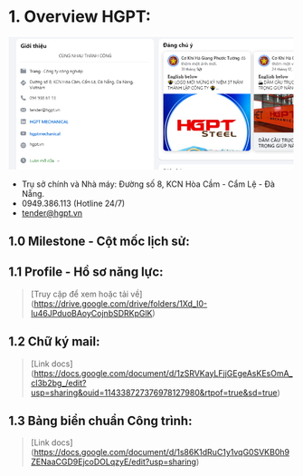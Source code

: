 # 1. Overview HGPT:
![alt text](image-1.png)
* Trụ sở chính và Nhà máy: Đường số 8, KCN Hòa Cầm - Cẩm Lệ - Đà Nẵng.
* 0949.386.113 (Hotline 24/7)
* tender@hgpt.vn

## 1.0 Milestone - Cột mốc lịch sử:

## 1.1 Profile - Hồ sơ năng lực:
> [Truy cập để xem hoặc tải về] (https://drive.google.com/drive/folders/1Xd_I0-lu46JPduoBAoyCojnbSDRKpGlK)

## 1.2 Chữ ký mail:
> [Link docs] (https://docs.google.com/document/d/1zSRVKayLFjjGEgeAsKEsOmA_cl3b2bg_/edit?usp=sharing&ouid=114338727376978127980&rtpof=true&sd=true)

## 1.3 Bảng biển chuẩn Công trình:
> [Link docs] (https://docs.google.com/document/d/1s86K1dRuC1y1vqG0SVKB0h9ZENaaCGD9EjcoDOLqzyE/edit?usp=sharing)